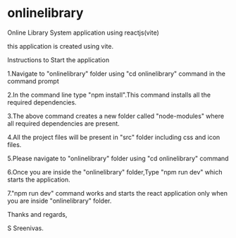 # onlinelibrary

Online Library System application using reactjs(vite)

this application is created using vite.

Instructions to Start the application

1.Navigate to "onlinelibrary" folder using "cd onlinelibrary" command in the command prompt

2.In the command line type "npm install".This command installs all the required dependencies.

3.The above command creates a new folder called "node-modules" where all required dependencies are present.

4.All the project files will be present in "src" folder including css and icon files.

5.Please navigate to "onlinelibrary" folder using "cd onlinelibrary" command

6.Once you are inside the "onlinelibrary" folder,Type "npm run dev" which starts the application.

7."npm run dev" command works and starts the react application only when you are inside "onlinelibrary" folder.

Thanks and regards,

S Sreenivas.
